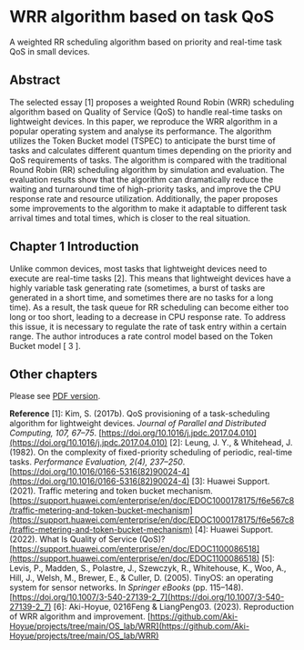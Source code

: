 # WRR algorithm based on task QoS
A weighted RR scheduling algorithm based on priority and real-time task QoS in small devices.

## Abstract

The selected essay [1] proposes a weighted Round Robin (WRR) scheduling algorithm based on Quality of Service (QoS) to handle real-time tasks on lightweight devices. In this paper, we reproduce the WRR algorithm in a popular operating system and analyse its performance. The algorithm utilizes the Token Bucket model (TSPEC) to anticipate the burst time of tasks and calculates different quantum times depending on the priority and QoS requirements of tasks. The algorithm is compared with the traditional Round Robin (RR) scheduling algorithm by simulation and evaluation. The evaluation results show that the algorithm can dramatically reduce the waiting and turnaround time of high-priority tasks, and improve the CPU response rate and resource utilization. Additionally, the paper proposes some improvements to the algorithm to make it adaptable to different task arrival times and total times, which is closer to the real situation.


## Chapter 1 Introduction

Unlike common devices, most tasks that lightweight devices need to execute are real-time tasks [2]. This means that lightweight devices have a highly variable task generating rate (sometimes, a burst of tasks are generated in a short time, and sometimes there are no tasks for a long time). As a result, the task queue for RR scheduling can become either too long or too short, leading to a decrease in CPU response rate. To address this issue, it is necessary to regulate the rate of task entry within a certain range. The author introduces a rate control model based on the Token Bucket model [ 3 ].

## Other chapters
Please see [PDF version](https://github.com/Aki-Hoyue/projects/blob/main/OS_lab/WRR/Report_of_WRR_algorithm_based_on_task_QoS.pdf).

**Reference**
[1]: Kim, S. (2017b). QoS provisioning of a task-scheduling algorithm for lightweight devices. *Journal of Parallel and Distributed Computing, 107, 67–75*. [https://doi.org/10.1016/j.jpdc.2017.04.010](https://doi.org/10.1016/j.jpdc.2017.04.010)
[2]: Leung, J. Y., & Whitehead, J. (1982). On the complexity of fixed-priority scheduling of periodic, real-time tasks. *Performance Evaluation, 2(4), 237–250*. [https://doi.org/10.1016/0166-5316(82)90024-4](https://doi.org/10.1016/0166-5316(82)90024-4)
[3]: Huawei Support. (2021). Traffic metering and token bucket mechanism. [https://support.huawei.com/enterprise/en/doc/EDOC1000178175/f6e567c8/traffic-metering-and-token-bucket-mechanism](https://support.huawei.com/enterprise/en/doc/EDOC1000178175/f6e567c8/traffic-metering-and-token-bucket-mechanism)
[4]: Huawei Support. (2022). What Is Quality of Service (QoS)? [https://support.huawei.com/enterprise/en/doc/EDOC1100086518](https://support.huawei.com/enterprise/en/doc/EDOC1100086518)
[5]: Levis, P., Madden, S., Polastre, J., Szewczyk, R., Whitehouse, K., Woo, A., Hill, J., Welsh, M., Brewer, E., & Culler, D. (2005). TinyOS: an operating system for sensor networks. In *Springer eBooks* (pp. 115–148). [https://doi.org/10.1007/3-540-27139-2_7](https://doi.org/10.1007/3-540-27139-2_7)
[6]: Aki-Hoyue, 0216Feng & LiangPeng03. (2023). Reproduction of WRR algorithm and improvement. [https://github.com/Aki-Hoyue/projects/tree/main/OS_lab/WRR](https://github.com/Aki-Hoyue/projects/tree/main/OS_lab/WRR)


